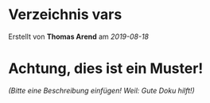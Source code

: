 # Verzeichnis vars

Erstellt von **Thomas Arend** am *2019-08-18*

# Achtung, dies ist ein **Muster!**

*(Bitte eine Beschreibung einfügen! Weil: Gute Doku hilft!)*

